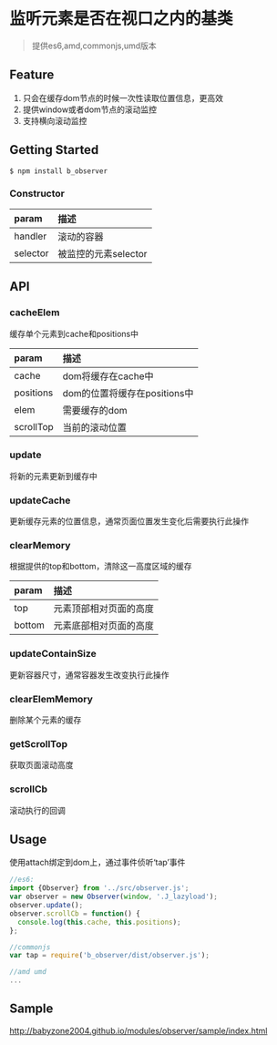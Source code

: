 # 监听元素是否在视口之内的基类

> 提供es6,amd,commonjs,umd版本

## Feature

1. 只会在缓存dom节点的时候一次性读取位置信息，更高效
2. 提供window或者dom节点的滚动监控
3. 支持横向滚动监控

## Getting Started

```shell
$ npm install b_observer
```

### Constructor

| param    | 描述             |
| :------- | :------------- |
| handler  | 滚动的容器          |
| selector | 被监控的元素selector |

## API

### cacheElem

缓存单个元素到cache和positions中

| param     | 描述                   |
| :-------- | :------------------- |
| cache     | dom将缓存在cache中        |
| positions | dom的位置将缓存在positions中 |
| elem      | 需要缓存的dom             |
| scrollTop | 当前的滚动位置              |

### update

将新的元素更新到缓存中

### updateCache

更新缓存元素的位置信息，通常页面位置发生变化后需要执行此操作

### clearMemory

根据提供的top和bottom，清除这一高度区域的缓存

| param  | 描述          |
| :----- | :---------- |
| top    | 元素顶部相对页面的高度 |
| bottom | 元素底部相对页面的高度 |

### updateContainSize

更新容器尺寸，通常容器发生改变执行此操作

### clearElemMemory

删除某个元素的缓存

### getScrollTop

获取页面滚动高度

### scrollCb

滚动执行的回调

## Usage

使用attach绑定到dom上，通过事件侦听‘tap’事件

```js
//es6:
import {Observer} from '../src/observer.js';
var observer = new Observer(window, '.J_lazyload');
observer.update();
observer.scrollCb = function() {
  console.log(this.cache, this.positions);
};

//commonjs
var tap = require('b_observer/dist/observer.js');

//amd umd
...
```

## Sample

http://babyzone2004.github.io/modules/observer/sample/index.html